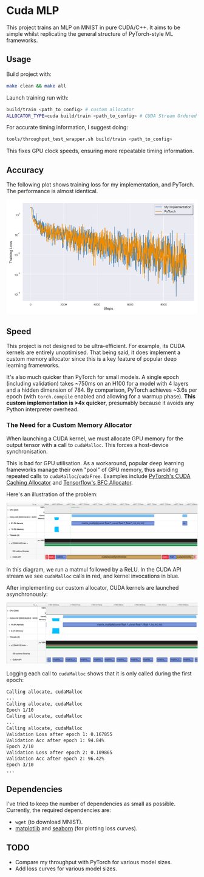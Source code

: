 # Cuda MLP

This project trains an MLP on MNIST in pure CUDA/C++. It aims to be simple whilst replicating the general structure of PyTorch-style ML frameworks.

## Usage

Build project with:

```bash
make clean && make all
```

Launch training run with:

```bash
build/train <path_to_config> # custom allocator
ALLOCATOR_TYPE=cuda build/train <path_to_config> # CUDA Stream Ordered Allocator
```

For accurate timing information, I suggest doing:

```bash
tools/throughput_test_wrapper.sh build/train <path_to_config>
```

This fixes GPU clock speeds, ensuring more repeatable timing information.


## Accuracy

The following plot shows training loss for my implementation, and PyTorch. The performance is almost identical.


![](assets/comparison.png)

## Speed

This project is not designed to be ultra-efficient. For example, its CUDA kernels are entirely unoptimised. That being said, it does implement a custom memory allocator since this is a key feature of popular deep learning frameworks.

It's also much quicker than PyTorch for small models. A single epoch (including validation) takes ~750ms on an H100 for a model with 4 layers and a hidden dimension of 784. By comparison, PyTorch achieves ~3.6s per epoch (with `torch.compile` enabled and allowing for a warmup phase). **This custom implementation is >4x quicker**, presumably because it avoids any Python interpreter overhead.

### The Need for a Custom Memory Allocator

When launching a CUDA kernel, we must allocate GPU memory for the output tensor with a call to `cudaMalloc`. This forces a host-device synchronisation.

This is bad for GPU utilisation. As a workaround, popular deep learning frameworks manage their own "pool" of GPU memory, thus avoiding repeated calls to `cudaMalloc`/`cudaFree`. Examples include [PyTorch's CUDA Caching Allocator](https://zdevito.github.io/2022/08/04/cuda-caching-allocator.html) and [Tensorflow's BFC Allocator](https://github.com/sourcecode369/tensorflow-1/blob/master/tensorflow/core/common_runtime/bfc_allocator.cc).

Here's an illustration of the problem:

![](assets/nsight_image.png)

In this diagram, we run a matmul followed by a ReLU. In the CUDA API stream we see `cudaMalloc` calls in red, and kernel invocations in blue.

After implementing our custom allocator, CUDA kernels are launched asynchronously:

![](assets/nsight_image2.png)

Logging each call to `cudaMalloc` shows that it is only called during the first epoch:

```
Calling allocate, cudaMalloc
...
Calling allocate, cudaMalloc
Epoch 1/10
Calling allocate, cudaMalloc
...
Calling allocate, cudaMalloc
Validation Loss after epoch 1: 0.167855
Validation Acc after epoch 1: 94.84%
Epoch 2/10
Validation Loss after epoch 2: 0.109865
Validation Acc after epoch 2: 96.42%
Epoch 3/10
...
```

## Dependencies

I've tried to keep the number of dependencies as small as possible. Currently, the required dependencies are:

* `wget` (to download MNIST).
* [matplotlib](https://pypi.org/project/matplotlib/) and [seaborn](https://pypi.org/project/seaborn/) (for plotting loss curves).

## TODO

* Compare my throughput with PyTorch for various model sizes.
* Add loss curves for various model sizes.
